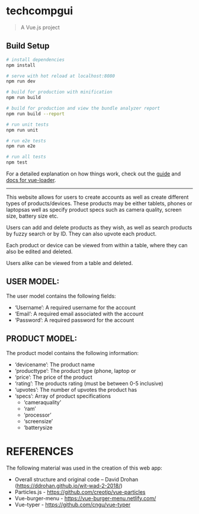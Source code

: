 # techcompgui

> A Vue.js project

## Build Setup

``` bash
# install dependencies
npm install

# serve with hot reload at localhost:8080
npm run dev

# build for production with minification
npm run build

# build for production and view the bundle analyzer report
npm run build --report

# run unit tests
npm run unit

# run e2e tests
npm run e2e

# run all tests
npm test
```

For a detailed explanation on how things work, check out the [guide](http://vuejs-templates.github.io/webpack/) and [docs for vue-loader](http://vuejs.github.io/vue-loader).

---

This website allows for users to create accounts as well as create different types of products/devices. 
These products may be either tablets, phones or laptopsas well as specify product specs such as camera quality, screen size, battery size etc. 

Users can add and delete products as they wish, as well as search products by fuzzy search or by ID. They can also upvote each product.

Each product or device can be viewed from within a table, where they can also be edited and deleted.

Users alike can be viewed from a table and deleted.

## USER MODEL:
The user model contains the following fields:
- ‘Username’: A required username for the account
- ‘Email’: A required email associated with the account
- ‘Password’: A required password for the account

## PRODUCT MODEL:
The product model contains the following information:
- ‘devicename’: The product name
- ‘producttype’: The product type (phone, laptop or
- ‘price’: The price of the product
- ‘rating’: The products rating (must be between 0-5 inclusive)
- ‘upvotes’: The number of upvotes the product has
- ‘specs’: Array of product specifications
  - ‘cameraquality’
  - ‘ram’
  - ‘processor’
  - ‘screensize’
  - ‘batterysize

# REFERENCES
The following material was used in the creation of this web app:
- Overall structure and original code – David Drohan (https://ddrohan.github.io/wit-wad-2-2018/)
- Particles.js - https://github.com/creotip/vue-particles
- Vue-burger-menu - https://vue-burger-menu.netlify.com/
- Vue-typer - https://github.com/cngu/vue-typer
